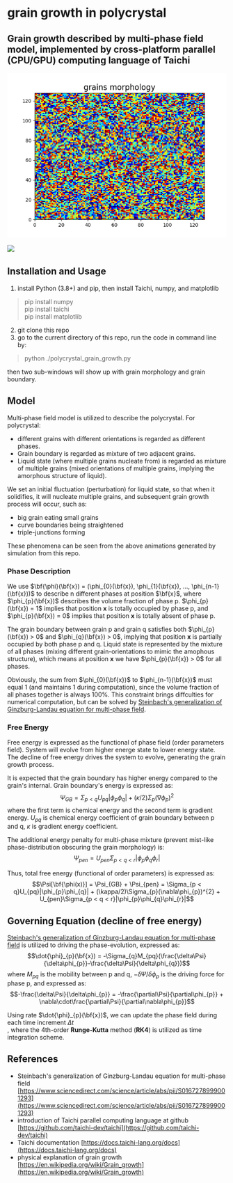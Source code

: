 # grain growth in polycrystal

## Grain growth described by multi-phase field model, implemented by cross-platform parallel (CPU/**GPU**) computing language of Taichi

![](./tests/polycrystal/polycrystal.gif)

![](./tests/grain_boundary/grain_boundary.gif)

## Installation and Usage
1. install Python (3.8+) and pip, then install Taichi, numpy, and matplotlib
> pip install numpy <br>
> pip install taichi <br>
> pip install matplotlib

2. git clone this repo
3. go to the current directory of this repo, run the code in command line by:
> python ./polycrystal_grain_growth.py <br>

then two sub-windows will show up with grain morphology and grain boundary. 

## Model
Multi-phase field model is utilized to describe the polycrystal. For polycrystal: 
+ different grains with different orientations is regarded as different phases. 
+ Grain boundary is regarded as mixture of two adjacent grains. 
+ Liquid state (where multiple grains nucleate from) is regarded as mixture of multiple grains (mixed orientations of multiple grains, implying the amorphous structure of liquid). 

We set an initial fluctuation (perturbation) for liquid state, so that when it solidifies, it will nucleate multiple grains, and subsequent grain growth process will occur, such as:
+ big grain eating small grains
+ curve boundaries being straightened
+ triple-junctions forming

These phenomena can be seen from the above animations generated by simulation from this repo. 

### Phase Description
We use $\bf{\phi}(\bf{x}) = (\phi_{0}(\bf{x}), \phi_{1}(\bf{x}), ..., \phi_{n-1}(\bf{x}))$ to describe n different phases at position $\bf{x}$, where $\phi_{p}(\bf{x})$ describes the volume fraction of phase p. $\phi_{p}(\bf{x}) = 1$ implies that position **x** is totally occupied by phase p, and $\phi_{p}(\bf{x}) = 0$ implies that position **x** is totally absent of phase p. 

The grain boundary between grain p and grain q satisfies both $\phi_{p}(\bf{x}) > 0$ and $\phi_{q}(\bf{x}) > 0$, implying that position **x** is partially occupied by both phase p and q. Liquid state is represented by the mixture of all phases (mixing different grain-orientations to mimic the amophous structure), which means at position **x** we have $\phi_{p}(\bf{x}) > 0$ for all phases.
 
Obviously, the sum from $\phi_{0}(\bf{x})$ to $\phi_{n-1}(\bf{x})$ must equal 1 (and maintains 1 during computation), since the volume fraction of all phases together is always 100%. This constraint brings diffculties for numerical computation, but can be solved by [Steinbach's generalization of Ginzburg-Landau equation for multi-phase field](https://www.sciencedirect.com/science/article/abs/pii/S0167278999001293). 

### Free Energy 
Free energy is expressed as the functional of phase field (order parameters field). System will evolve from higher energe state to lower energy state. The decline of free energy drives the system to evolve, generating the grain growth process. 

It is expected that the grain boundary has higher energy compared to the grain's internal. Grain boundary's energy is expressed as:
$$\Psi_{GB}=\Sigma_{p < q}U_{pq}|\phi_{p}\phi_{q}| + (\kappa/2)\Sigma_{p}(\nabla\phi_{p})^{2}$$
where the first term is chemical energy and the second term is gradient energy. $U_{pq}$ is chemical energy coefficient of grain boundary between p and q, $\kappa$ is gradient energy coefficient. 

The additional energy penalty for multi-phase mixture (prevent mist-like phase-distribution obscuring the grain morphology) is:
$$\Psi_{pen} = U_{pen}\Sigma_{p < q < r}|\phi_{p}\phi_{q}\phi_{r}|$$

Thus, total free energy (functional of order parameters) is expressed as:
$$\Psi[\bf{\phi(x)}] = \Psi_{GB} + \Psi_{pen} = \Sigma_{p < q}U_{pq}|\phi_{p}\phi_{q}| + (\kappa/2)\Sigma_{p}(\nabla\phi_{p})^{2} + U_{pen}\Sigma_{p < q < r}|\phi_{p}\phi_{q}\phi_{r}|$$

## Governing Equation (decline of free energy)
[Steinbach's generalization of Ginzburg-Landau equation for multi-phase field](https://www.sciencedirect.com/science/article/abs/pii/S0167278999001293) is utilized to driving the phase-evolution, expressed as:
$$\dot{\phi}_{p}(\bf{x}) = -\Sigma_{q}M_{pq}(\frac{\delta\Psi}{\delta\phi_{p}}-\frac{\delta\Psi}{\delta\phi_{q}})$$ 
where $M_{pq}$ is the mobility between p and q, $-\delta\Psi/\delta\phi_{p}$ is the driving force for phase p, and expressed as:
$$-\frac{\delta\Psi}{\delta\phi_{p}} = -\frac{\partial\Psi}{\partial\phi_{p}} + \nabla\cdot\frac{\partial\Psi}{\partial\nabla\phi_{p}}$$

Using rate $\dot{\phi}_{p}(\bf{x})$, we can update the phase field during each time increment $\Delta t$ <br>, where the 4th-order **Runge-Kutta** method (**RK4**) is utilized as time integration scheme. 

## References
+ Steinbach's generalization of Ginzburg-Landau equation for multi-phase field [https://www.sciencedirect.com/science/article/abs/pii/S0167278999001293](https://www.sciencedirect.com/science/article/abs/pii/S0167278999001293)
+ introduction of Taichi parallel computing language at github [https://github.com/taichi-dev/taichi](https://github.com/taichi-dev/taichi)
+ Taichi documentation [https://docs.taichi-lang.org/docs](https://docs.taichi-lang.org/docs)
+ physical explanation of grain growth [https://en.wikipedia.org/wiki/Grain_growth](https://en.wikipedia.org/wiki/Grain_growth)